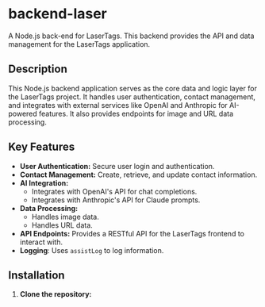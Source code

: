 # backend-laser

A Node.js back-end for LaserTags. This backend provides the API and data management for the LaserTags application.

## Description

This Node.js backend application serves as the core data and logic layer for the LaserTags project. It handles user authentication, contact management, and integrates with external services like OpenAI and Anthropic for AI-powered features. It also provides endpoints for image and URL data processing.

## Key Features

*   **User Authentication:** Secure user login and authentication.
*   **Contact Management:** Create, retrieve, and update contact information.
*   **AI Integration:**
    *   Integrates with OpenAI's API for chat completions.
    *   Integrates with Anthropic's API for Claude prompts.
*   **Data Processing:**
    *   Handles image data.
    *   Handles URL data.
*   **API Endpoints:** Provides a RESTful API for the LaserTags frontend to interact with.
* **Logging**: Uses `assistLog` to log information.

## Installation

1.  **Clone the repository:**
